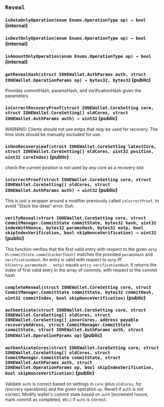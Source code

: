 ## `Reveal`






### `isDataOnlyOperation(enum Enums.OperationType op) → bool` (internal)





### `isDestOnlyOperation(enum Enums.OperationType op) → bool` (internal)





### `isAmountOnlyOperation(enum Enums.OperationType op) → bool` (internal)





### `getRevealHash(struct IONEWallet.AuthParams auth, struct IONEWallet.OperationParams op) → bytes32, bytes32` (public)

Provides commitHash, paramsHash, and verificationHash given the parameters



### `isCorrectRecoveryProof(struct IONEWallet.CoreSetting core, struct IONEWallet.CoreSetting[] oldCores, struct IONEWallet.AuthParams auth) → uint32` (public)

WARNING: Clients should not use eotps that *may* be used for recovery. The time slots should be manually excluded for use.



### `isNonRecoveryLeaf(struct IONEWallet.CoreSetting latestCore, struct IONEWallet.CoreSetting[] oldCores, uint32 position, uint32 coreIndex)` (public)

check the current position is not used by *any* core as a recovery slot



### `isCorrectProof(struct IONEWallet.CoreSetting core, struct IONEWallet.CoreSetting[] oldCores, struct IONEWallet.AuthParams auth) → uint32` (public)

This is just a wrapper around a modifier previously called `isCorrectProof`, to avoid "Stack too deep" error. Duh.



### `verifyReveal(struct IONEWallet.CoreSetting core, struct CommitManager.CommitState commitState, bytes32 hash, uint32 indexWithNonce, bytes32 paramsHash, bytes32 eotp, bool skipIndexVerification, bool skipNonceVerification) → uint32` (public)

This function verifies that the first valid entry with respect to the given `eotp` in `commitState.commitLocker[hash]` matches the provided `paramsHash` and `verificationHash`. An entry is valid with respect to `eotp` iff `h3(entry.paramsHash . eotp)` equals `entry.verificationHash`. It returns the index of first valid entry in the array of commits, with respect to the commit hash



### `completeReveal(struct IONEWallet.CoreSetting core, struct CommitManager.CommitState commitState, bytes32 commitHash, uint32 commitIndex, bool skipNonceVerification)` (public)





### `authenticate(struct IONEWallet.CoreSetting core, struct IONEWallet.CoreSetting[] oldCores, struct IONEWallet.CoreSetting[] innerCores, address payable recoveryAddress, struct CommitManager.CommitState commitState, struct IONEWallet.AuthParams auth, struct IONEWallet.OperationParams op)` (public)





### `authenticateCores(struct IONEWallet.CoreSetting core, struct IONEWallet.CoreSetting[] oldCores, struct CommitManager.CommitState commitState, struct IONEWallet.AuthParams auth, struct IONEWallet.OperationParams op, bool skipIndexVerification, bool skipNonceVerification)` (public)

Validate `auth` is correct based on settings in `core` (plus `oldCores`, for reocvery operations) and the given operation `op`. Revert if `auth` is not correct. Modify wallet's commit state based on `auth` (increment nonce, mark commit as completed, etc.) if `auth` is correct.






